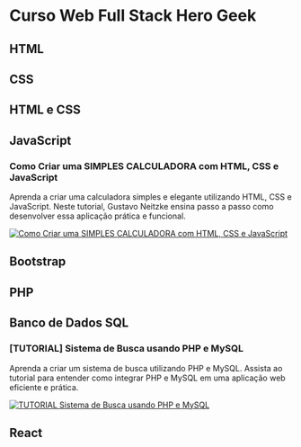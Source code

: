 # Curso Web Full Stack Hero Geek

<!-- Colocar os Videos, exercicios para casa, bem como as respostas dos exercicios -->

## HTML

## CSS

## HTML e CSS

## JavaScript

### Como Criar uma SIMPLES CALCULADORA com HTML, CSS e JavaScript

Aprenda a criar uma calculadora simples e elegante utilizando HTML, CSS e JavaScript. Neste tutorial, Gustavo Neitzke ensina passo a passo como desenvolver essa aplicação prática e funcional.

[![Como Criar uma SIMPLES CALCULADORA com HTML, CSS e JavaScript](https://img.youtube.com/vi/42TShjXR0m0/0.jpg)](https://www.youtube.com/watch?v=42TShjXR0m0 "Como Criar uma SIMPLES CALCULADORA com HTML, CSS e JavaScript")


## Bootstrap

## PHP

## Banco de Dados SQL

### [TUTORIAL] Sistema de Busca usando PHP e MySQL

Aprenda a criar um sistema de busca utilizando PHP e MySQL. Assista ao tutorial para entender como integrar PHP e MySQL em uma aplicação web eficiente e prática.

[![TUTORIAL Sistema de Busca usando PHP e MySQL](https://img.youtube.com/vi/E27ritQokA0/0.jpg)](https://www.youtube.com/watch?v=E27ritQokA0 "TUTORIAL Sistema de Busca usando PHP e MySQL")


## React

